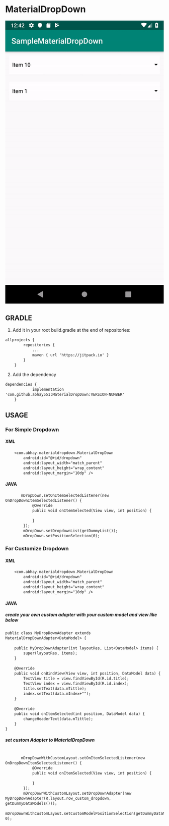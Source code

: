 # MaterialDropDown

![Alt Text](https://github.com/abhay551/MaterialDropDown/blob/master/app/src/main/res/drawable/screenshot.gif)

## GRADLE

1) Add it in your root build.gradle at the end of repositories:

```
allprojects {
		repositories {
			...
			maven { url 'https://jitpack.io' }
		}
	}
```

2) Add the dependency

```
dependencies {
	        implementation 'com.github.abhay551:MaterialDropDown:VERSION-NUMBER'
	}
```

## USAGE

### For Simple Dropdown

#### XML

```
    <com.abhay.materialdropdown.MaterialDropDown
        android:id="@+id/dropdown"
        android:layout_width="match_parent"
        android:layout_height="wrap_content"
        android:layout_margin="10dp" />
```

#### JAVA

```
       mDropDown.setOnItemSelectedListener(new OnDropDownItemSelectedListener() {
            @Override
            public void onItemSelected(View view, int position) {
               
            }
        });
        mDropDown.setDropdownList(getDummyList());
        mDropDown.setPositionSelection(0);
```

### For Customize Dropdown

#### XML

```
    <com.abhay.materialdropdown.MaterialDropDown
        android:id="@+id/dropdown"
        android:layout_width="match_parent"
        android:layout_height="wrap_content"
        android:layout_margin="10dp" />
```


#### JAVA

##### create your own custom adapter with your custom model and view like below

```
public class MyDropDownAdapter extends MaterialDropDownAdapter<DataModel> {

    public MyDropDownAdapter(int layoutRes, List<DataModel> items) {
        super(layoutRes, items);
    }

    @Override
    public void onBindView(View view, int position, DataModel data) {
        TextView title = view.findViewById(R.id.title);
        TextView index = view.findViewById(R.id.index);
        title.setText(data.mTittle);
        index.setText(data.mIndex+"");
    }

    @Override
    public void onItemSelected(int position, DataModel data) {
        changeHeaderText(data.mTittle);
    }
}
```


##### set custom Adapter to MaterialDropDown
```

       mDropDownWithCustomLayout.setOnItemSelectedListener(new OnDropDownItemSelectedListener() {
            @Override
            public void onItemSelected(View view, int position) {
               
            }
        });
        mDropDownWithCustomLayout.setDropDownAdapter(new MyDropDownAdapter(R.layout.row_custom_dropdown, getDummyDataModels()));
        mDropDownWithCustomLayout.setCustomModelPositionSelection(getDummyDataModels().get(0).mTittle, 0);
```



